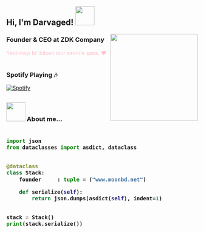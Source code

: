 <h2> Hi, I'm Darvaged! <img src="https://media.giphy.com/media/l1J9rgKXAD9BpO1sk/giphy.gif" width="50"></h2>
<img align='right' src="https://i.hizliresim.com/5nbpber.jpg" width="230">

### Founder & CEO at ZDK Company
<font color="pink">Yenilmeyi bi' bilsen olur seninle şans. </em> :heart: </font>
#

### Spotify Playing :notes:
[![Spotify](https://novatorem-albatx.vercel.app/api/spotify)](https://open.spotify.com/user/j4ntqa7lm32ugu039446fdr96) 
<br/>
<h2>


### <img src="https://media.giphy.com/media/l1J9w5fqmQ3qEBOdW/giphy.gif" width="50"> About me...  

<h3>
    
```python
​
import json
from dataclasses import asdict, dataclass


@dataclass
class Stack:
    founder     : tuple = ("www.moonbd.net")

    def serialize(self):
        return json.dumps(asdict(self), indent=1)


stack = Stack()
print(stack.serialize())
​
```
</h3>

